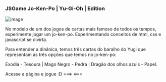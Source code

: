### JSGame Jo-Ken-Po | Yu-Gi-Oh | Edition

![image](https://github.com/RPTecDev/JSGame-Jo-Ken-po-Yu-Gi-Oh/assets/114440054/02d4fb7c-fc70-4740-9262-a2f8111f50ff)

No modelo de um dos jogos de cartas mais famoso de todos os tempos, experimente jogar um jo-ken-po.
Experimentando conceitos de html, css e javascript se divirta.

Para entender a dinânica, temos três cartas do baralho do Yugi que representam as três opções que temos no jo-ken-po:

Exodia - Tesoura   |   Mago Negro - Pedra   |   Dragão dos olhos azuis - Papel.

Acesse a página e jogue :D
===>  <===
